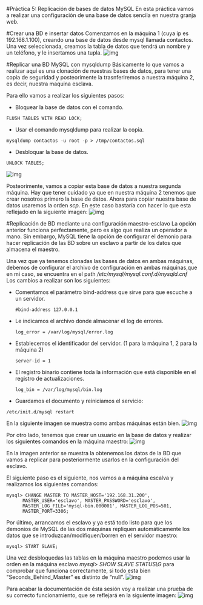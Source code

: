 #Práctica 5: Replicación de bases de datos MySQL
En esta práctica vamos a realizar una configuración de una base de datos sencila en nuestra granja web.

#Crear una BD e insertar datos
Comenzamos en la máquina 1 (cuya ip es 192.168.1.100), creando una base de datos desde mysql llamada contactos. Una vez seleccionada, creamos la tabla de datos que tendrá un nombre y un teléfono, y le insertamos una tupla.
![img]()

#Replicar una BD MySQL con mysqldump
Básicamente lo que vamos a realizar aquí es una clonación de nuestras bases de datos, para tener una copia de seguridad y posteorimente la trasnferiremos a nuestra máquina 2, es decir, nuestra maquina esclava.

Para ello vamos a realizar los siguientes pasos:
+ Bloquear la base de datos con el comando.
```
FLUSH TABLES WITH READ LOCK;
```
+ Usar el comando mysqldump para realizar la copia.
```
mysqldump contactos -u root -p > /tmp/contactos.sql
```
+ Desbloquar la base de datos.
```
UNLOCK TABLES;
```
![img](imagen2)

Posteorimente, vamos a copiar esta base de datos a nuestra segunda máquina. Hay que tener cuidado ya que en nuestra máquina 2 tenemos que crear nosotros primero la base de datos. Ahora para copiar nuestra base de datos usaremos la orden *scp*.
En este caso bastaría con hacer lo que esta reflejado en la siguiente imagen:
![img](imagen3)

#Replicación de BD mediante una configuración maestro-esclavo
La opción anterior funciona perfectamente, pero es algo que realiza un operador a mano. Sin embargo, MySQL tiene la opción de configurar el demonio para hacer
replicación de las BD sobre un esclavo a partir de los datos que almacena el maestro.

Una vez que ya tenemos clonadas las bases de datos en ambas máquinas, debemos de configurar el archivo de configuración en ambas máquinas,que en mi caso, se encuentra en el path */etc/mysql/mysql.conf.d/mysqld.cnf*
Los cambios a realizar son los siguientes:
+ Comentamos el parámetro bind-address que sirve para que escuche a un servidor.
  ```
  #bind-address 127.0.0.1
  ```
+ Le indicamos el archivo donde almacenar el log de errores.
  ```
  log_error = /var/log/mysql/error.log
  ```
+ Establecemos el identificador del servidor. (1 para la máquina 1, 2 para la máquina 2)
  ```
  server-id = 1
  ```
+ El registro binario contiene toda la información que está disponible en el registro de actualizaciones.
  ```
  log_bin = /var/log/mysql/bin.log
  ```
+ Guardamos el documento y reiniciamos el servicio:
```
/etc/init.d/mysql restart
```
En la siguiente imagen se muestra como ambas máquinas están bien.
![img](mysql_OK)

Por otro lado, tenemos que crear un usuario en la base de datos y realizar los siguientes comandos en la máquina maestro:
![img](despues_Crear)

En la imagen anterior se muestra la obtenemos los datos de la BD que vamos a replicar para posteriormente usarlos en la configuración del esclavo.

El siguiente paso es el siguiente, nos vamos a a máquina escalva y realizamos los siguientes comandos:
```
mysql> CHANGE MASTER TO MASTER_HOST='192.168.31.200',
      MASTER_USER='esclavo', MASTER_PASSWORD='esclavo',
      MASTER_LOG_FILE='mysql-bin.000001', MASTER_LOG_POS=501,
      MASTER_PORT=3306;
```
Por último, arrancamos el esclavo y ya está todo listo para que los demonios de MySQL de las dos máquinas repliquen automáticamente los datos que se
introduzcan/modifiquen/borren en el servidor maestro:
```
mysql> START SLAVE;
```
Una vez desbloquedas las tablas en la máquina maestro podemos usar la orden en la máquina esclavo *mysql> SHOW SLAVE STATUS\G* para comprobar que funciona correctamente, si todo esta bien "Seconds_Behind_Master” es distinto de “null”.
![img](Seconh)

Para acabar la documentación de ésta sesión voy a realizar una prueba de su correcto funcionamiento, que se reflejará en la siguiente imagen:
![img](todo_OK)
